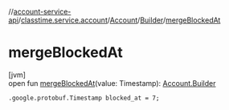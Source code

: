 //[account-service-api](../../../../index.md)/[classtime.service.account](../../index.md)/[Account](../index.md)/[Builder](index.md)/[mergeBlockedAt](merge-blocked-at.md)

# mergeBlockedAt

[jvm]\
open fun [mergeBlockedAt](merge-blocked-at.md)(value: Timestamp): [Account.Builder](index.md)

`.google.protobuf.Timestamp blocked_at = 7;`
